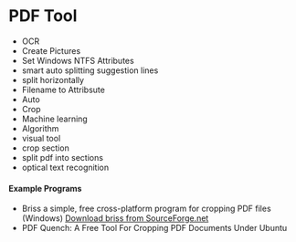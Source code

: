 PDF Tool
========================

- OCR
- Create Pictures
- Set Windows NTFS Attributes
- smart auto splitting suggestion lines
- split horizontally
- Filename to Attribsute
- Auto
- Crop
- Machine learning
- Algorithm
- visual tool
- crop section
- split pdf into sections
- optical text recognition


#### Example Programs
- Briss a simple, free cross-platform program for cropping PDF files (Windows) [Download briss from SourceForge.net](https://sourceforge.net/projects/briss/files/latest/download)
- PDF Quench: A Free Tool For Cropping PDF Documents Under Ubuntu